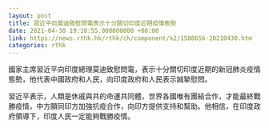 ```yaml
---
layout: post
title: 習近平向莫迪致慰問電表示十分關切印度近期疫情態勢
date: 2021-04-30 19:10:55.000000000 +08:00
link: https://news.rthk.hk/rthk/ch/component/k2/1588656-20210430.htm
categories: rthk
---
```


國家主席習近平向印度總理莫迪致慰問電，表示十分關切印度近期的新冠肺炎疫情態勢，他代表中國政府和人民，向印度政府和人民表示誠摯慰問。

習近平表示，人類是休戚與共的命運共同體，世界各國唯有團結合作，才能最終戰勝疫情，中方願同印方加強抗疫合作，向印方提供支持和幫助。他相信，在印度政府領導下，印度人民一定能夠戰勝疫情。
